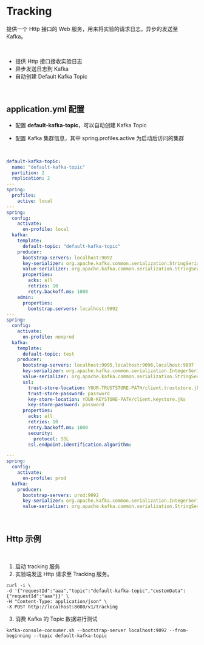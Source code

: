 # Tracking

提供一个 Http 接口的 Web 服务，用来将实验的请求日志，异步的发送至 Kafka。

<br/>

- 提供 Http 接口接收实验日志
- 异步发送日志到 Kafka
- 自动创建 Default Kafka Topic 

<br/>

## application.yml 配置

- 配置 **default-kafka-topic**，可以自动创建 Kafka Topic

- 配置 Kafka 集群信息，其中 spring.profiles.active 为启动后访问的集群

<br/>

```yaml
default-kafka-topic:
  name: "default-kafka-topic"
  partition: 2
  replication: 2
---
spring:
  profiles:
    active: local
---
spring:
  config:
    activate:
      on-profile: local
  kafka:
    template:
      default-topic: "default-kafka-topic"
    producer:
      bootstrap-servers: localhost:9092
      key-serializer: org.apache.kafka.common.serialization.StringSerializer
      value-serializer: org.apache.kafka.common.serialization.StringSerializer
      properties:
        acks: all
        retries: 10
        retry.backoff.ms: 1000
    admin:
      properties:
        bootstrap.servers: localhost:9092
---
spring:
  config:
    activate:
      on-profile: nonprod
  kafka:
    template:
      default-topic: test
    producer:
      bootstrap-servers: localhost:9095,localhost:9096,localhost:9097
      key-serializer: org.apache.kafka.common.serialization.IntegerSerializer
      value-serializer: org.apache.kafka.common.serialization.StringSerializer
      ssl:
        trust-store-location: YOUR-TRUSTSTORE-PATH/client.truststore.jks
        trust-store-password: password
        key-store-location: YOUR-KEYSTORE-PATH/client.keystore.jks
        key-store-password: password
      properties:
        acks: all
        retries: 10
        retry.backoff.ms: 1000
        security:
          protocol: SSL
        ssl.endpoint.identification.algorithm:

---
spring:
  config:
    activate:
      on-profile: prod
  kafka:
    producer:
      bootstrap-servers: prod:9092
      key-serializer: org.apache.kafka.common.serialization.IntegerSerializer
      value-serializer: org.apache.kafka.common.serialization.StringSerializer

```

<br/>

## Http 示例

<br/>

1. 启动 tracking 服务
2. 实验端发送 Http 请求至 Tracking 服务。

```
curl -i \
-d '{"requestId":"aaa","topic":"default-kafka-topic","customData":{"requestId":"aaa"}}' \
-H "Content-Type: application/json" \
-X POST http://localhost:8080/v1/tracking
```

3. 消费 Kafka 的 Topic 数据进行测试

```
kafka-console-consumer.sh --bootstrap-server localhost:9092 --from-beginning --topic default-kafka-topic
```
<br/>
